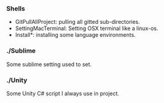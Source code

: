 ### Shells
- GitPullAllProject: pulling all gitted sub-directories.
- SettingMacTerminal: Setting OSX terminal like a linux-os.
- Install*: installing some language environments.

### ./Sublime
Some sublime setting used to set.

### ./Unity
Some Unity C# script I always use in project.
